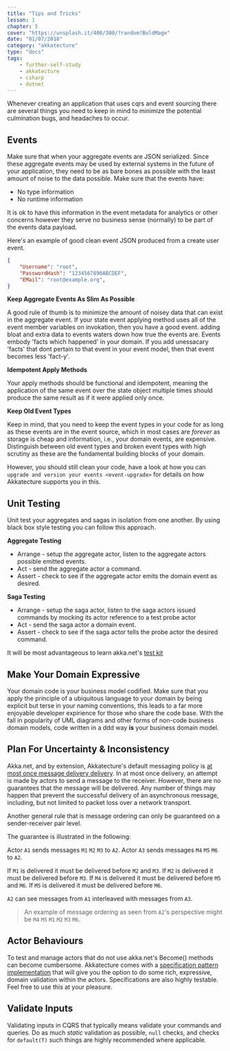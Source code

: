```yaml
---
title: "Tips and Tricks"
lesson: 1
chapter: 5
cover: "https://unsplash.it/400/300/?random?BoldMage"
date: "01/07/2018"
category: "akkatecture"
type: "docs"
tags:
    - further-self-study
    - akkatecture
    - csharp
    - dotnet
---
```

Whenever creating an application that uses cqrs and event sourcing there are several things you need to keep in mind to  minimize the potential culmination bugs, and headaches to occur.

## Events

Make sure that when your aggregate events are JSON serialized. Since these aggregate events may be used by external systems in the future of your application, they need to be as bare bones as possible with the least amount of noise to the data possible. Make sure that the events have:

-  No type information
-  No runtime information

It is ok to have this information in the event metadata for analytics or other concerns however they serve no business sense (normally) to be part of the events data payload.

Here's an example of good clean event JSON produced from a create user
event. 

```json
{
    "Username": "root",
    "PasswordHash": "1234567890ABCDEF",
    "EMail": "root@example.org",
}
```

**Keep Aggregate Events As Slim As Possible**

A good rule of thumb is to minimize the amount of noisey data that can exist in the aggregate event. If your state event applying method uses all of the event member variables on invokation, then you have a good event. adding bloat and extra data to events waters down how true the events are. Events embody 'facts which happened' in your domain. If you add unessacary 'facts' that dont pertain to that event in your event model, then that event becomes less 'fact-y'.

**Idempotent Apply Methods**

Your apply methods should be functional and idempotent, meaning the application of the same event over the state object multiple times should produce the same result as if it were applied only once.

**Keep Old Event Types**

Keep in mind, that you need to keep the event types in your code for as long as these events are in the event source, which in most cases are *forever* as storage is cheap and information, i.e., your domain events, are expensive. Distinguish between old event types and broken event types with high scrutiny as these are the fundamental building blocks of your domain.

[//]: # (TODO LINK)
However, you should still clean your code, have a look at how you can
`upgrade and version your events <event-upgrade>` for details on
how Akkatecture supports you in this.

## Unit Testing

Unit test your aggregates and sagas in isolation from one another. By using black box style  testing you can follow this approach.

**Aggregate Testing**
 - Arrange - setup the aggregate actor, listen to the aggregate actors possible emitted events.
 - Act - send the aggregate actor a command.
 - Assert - check to see if the aggregate actor emits the domain event as desired.

 **Saga Testing**
 - Arrange - setup the saga actor, listen to the saga actors issued commands by mocking its actor reference to a test probe actor
 - Act - send the saga actor a domain event.
 - Assert - check to see if the saga actor tells the probe actor the desired command.

It will be most advantageous to learn akka.net's [test kit](http://getakka.net/articles/actors/testing-actor-systems.html)

## Make Your Domain Expressive

Your domain code is your business model codified. Make sure that you apply the principle of a ubiquitous language to your domain by being explicit but terse in your naming conventions, this leads to a far more enjoyable developer expirience for those who share the code base. With the fall in popularity of UML diagrams and other forms of non-code business domain models, code written in a ddd way **is** your business domain model.

## Plan For Uncertainty & Inconsistency

Akka.net, and by extension, Akkatecture's default messaging policy is [at most once message delivery delivery](https://developer.lightbend.com/blog/2017-08-10-atotm-akka-messaging-part-1/index.html). In at most once delivery, an attempt is made by actors to send a message to the receiver. However, there are no guarantees that the message will be delivered. Any number of things may happen that prevent the successful delivery of an asynchronous message, including, but not limited to packet loss over a network transport. 

Another general rule that is message ordering can only be guaranteed on a sender-receiver pair level.

The guarantee is illustrated in the following:

Actor `A1` sends messages `M1` `M2` `M3` to `A2`.
Actor `A3` sends messages `M4` `M5` `M6` to `A2`.

If `M1` is delivered it must be delivered before `M2` and `M3`.
If `M2` is delivered it must be delivered before `M3`.
If `M4` is delivered it must be delivered before `M5` and `M6`.
If `M5` is delivered it must be delivered before `M6`.

`A2` can see messages from `A1` interleaved with messages from `A3`.

> An example of message ordering as seen from `A2`'s perspective might be `M4` `M5` `M1` `M2` `M3` `M6`.

## Actor Behaviours

To test and manage actors that do not use akka.net's Become() methods can become cumbersome. Akkatecture comes with a [specification pattern implementation](/docs/specifications) that will give you the option to do some rich, expressive, domain validation within the actors. Specifications are also highly testable. Feel free to use this at your pleasure.

## Validate Inputs

Validating inputs in CQRS that typically means validate your commands and queries. Do as much *static* validation as possible, `null` checks, and checks for `default(T)` such things are highly recommended where applicable.